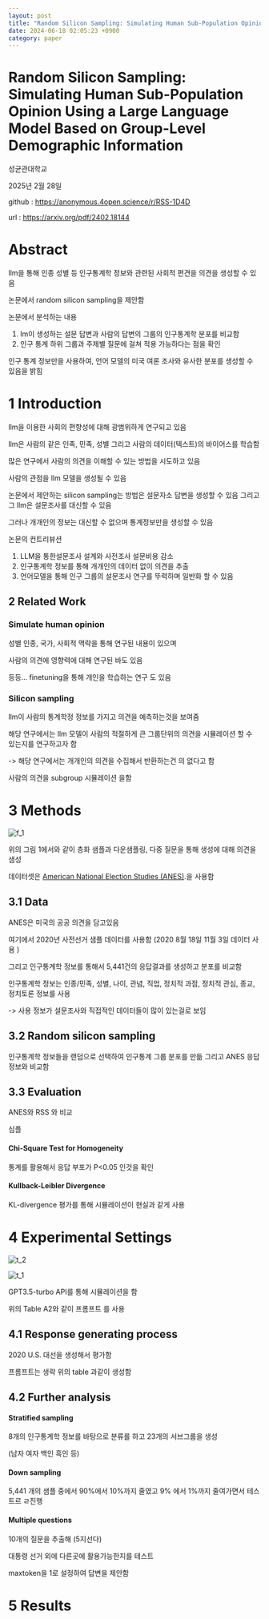 ```yaml
---
layout: post
title: "Random Silicon Sampling: Simulating Human Sub-Population Opinion Using a Large  Language Model Based on Group-Level Demographic Information"
date: 2024-06-18 02:05:23 +0900
category: paper
---
```


# Random Silicon Sampling: Simulating Human Sub-Population Opinion Using a Large Language Model Based on Group-Level Demographic Information 

성균관대학교 

2025년 2월 28일 

github : https://anonymous.4open.science/r/RSS-1D4D

url : https://arxiv.org/pdf/2402.18144



# Abstract

llm을 통해 인종 성별 등 인구통계학 정보와 관련된 사회적 편견을 의견을 생성할 수 있음 

논문에서 random silicon sampling을 제안함 

논문에서 분석하는 내용 

1. lm이 생성하는 설문 답변과 사람의 답변의 그룹의 인구통계학 분포를 비교함 
2. 인구 통계 하위 그룹과 주제별 질문에 걸쳐 적용 가능하다는 점을 확인



인구 통계 정보만을 사용하여, 언어 모델의 미국 여론 조사와 유사한 분포를 생성할 수 있음을 밝힘 



# 1 Introduction

llm을 이용한 사회의 편향성에 대해 광범위하게 연구되고 있음 

 llm은 사람의 같은 인족, 민족, 성별 그리고 사람의 데이터(텍스트)의 바이어스를 학습함 

많은 연구에서 사람의 의견을 이해할 수 있는 방법을 시도하고 있음 

사람의 관점을 llm 모델을 생성될 수 있음 

논문에서 제안하는 silicon sampling는 방법은 설문자소 답변을 생성할 수 있음 그리고 그 llm은 설문조사를 대신할 수 있음 

그러나 개개인의 정보는 대신할 수 없으며 통계정보만을 생성할 수 있음 



논문의 컨트리뷰션

1. LLM을 통한설문조사 설계와 사전조사 설문비용 감소
2. 인구통계학 정보를 통해 개개인의 데이터 없이 의견을 추출
3. 언어모델을 통해 인구 그룹의 설문조사 연구를 뚜력하며 일반화 할 수 있음 

## 2 Related Work

### Simulate human opinion

성별 인종, 국가, 사회적 맥락을 통해 연구된 내용이 있으며 

사람의 의견에 영향력에 대해 연구된 바도 있음 

등등... finetuning을 통해 개인을 학습하는 연구 도 있음

### Silicon sampling

llm이 사람의 통계학정 정보를 가지고 의견을 예측하는것을 보여줌 

 해당 연구에서는 llm 모델이 사람의 적절하게 큰 그룹단위의 의견을 시뮬레이션 할 수 있는지를 연구하고자 함 

-> 해당 연구에서는 개개인의 의견을 수집해서 반환하는건 의 없다고 함 

사람의 의견을 subgroup  시뮬레이션 을함 

# 3 Methods 

![f_1](\img\2024\Random_Silicon_Sampling_Simulating_Human_Sub-Population_Opinion_Using_a_Large_Language_Model_Based_on_Group-Level_Demographic_Information\f_1.PNG)

위의 그림 1에서와 같이  층화 샘플과 다운샘플링, 다중 질문을 통해 생성에 대해 의견을 샘성

데이터셋은  [American National Election Studies (ANES)](https://electionstudies.org/data-center/).을 사용함

## 3.1 Data

ANES은 미국의 공공 의견을 담고있음 

여기에서 2020년 사전선거 샘플 데이터를 사용함  (2020 8월 18일 11월 3일 데이터 사용 )

그리고 인구통계학 정보를 통해서 5,441건의 응답결과를 생성하고 분포를 비교함 

인구통계학 정보는 인종/민족, 성별, 나이, 관념, 직업,  정치적 과점, 정치적 관심, 종교, 정치토론 정보를 사용 

-> 사용 정보가 설문조사와 직접적인 데이터들이 많이 있는걸로 보임 

## 3.2 Random silicon sampling

인구통계학 정보들을 랜덤으로 선택하여 인구통계 그룹 분포를 만듦 그리고 ANES 응답 정보와 비교함 

## 3.3 Evaluation

ANES와 RSS 와 비교 

심플

#### Chi-Square Test for Homogeneity

통계를 활용해서 응답 부포가 P<0.05 인것을 확인 

#### Kullback-Leibler Divergence

KL-divergence 평가를 통해 시뮬레이션이 현실과 같게 사용 

# 4 Experimental Settings

![t_2](\img\2024\Random_Silicon_Sampling_Simulating_Human_Sub-Population_Opinion_Using_a_Large_Language_Model_Based_on_Group-Level_Demographic_Information\t_2.PNG)

![t_1](\img\2024\Random_Silicon_Sampling_Simulating_Human_Sub-Population_Opinion_Using_a_Large_Language_Model_Based_on_Group-Level_Demographic_Information\t_1.PNG)

GPT3.5-turbo API를 통해 시뮬레이션을 함 

위의 Table A2와 같이 프롬프트 를 사용 

## 4.1 Response generating process

2020 U.S. 대선을 생성해서 평가함 

프롬프트는 생략   위의 table 과같이 생성함 

## 4.2 Further analysis

#### Stratified sampling

8개의 인구통계학 정보를 바탕으로 분류를 하고 23개의 서브그룹을 생성 

(남자 여자 백인 흑인 등)

#### Down sampling

5,441 개의 샘플 중에서 90%에서 10%까지 줄였고 9% 에서 1%까지 줄여가면서 테스트르 ㄹ진행 

#### Multiple questions

10개의 질문을 추출해 (5지선다)

대통령 선거 외에 다른곳에 활용가능한지를 테스트 

maxtoken을 1로 설정하여 답변을 제안함 

# 5 Results









